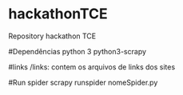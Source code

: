 # hackathonTCE
Repository hackathon TCE

#Dependências
python 3
python3-scrapy

#links
/links: contem os arquivos de links dos sites

#Run spider
scrapy runspider nomeSpider.py


